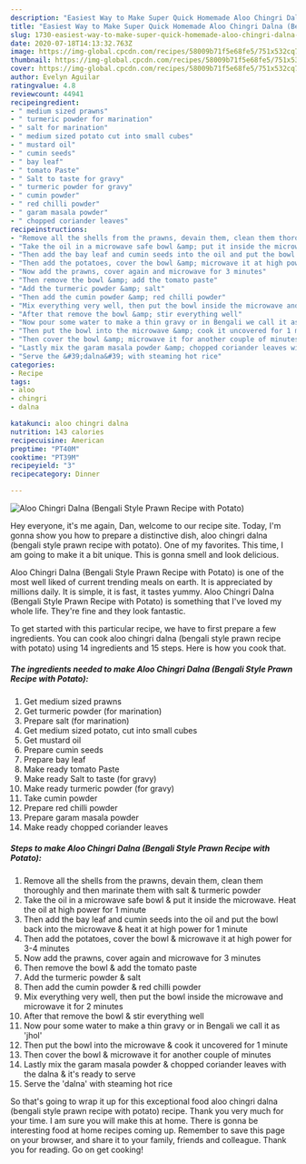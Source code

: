 ```yaml
---
description: "Easiest Way to Make Super Quick Homemade Aloo Chingri Dalna (Bengali Style Prawn Recipe with Potato)"
title: "Easiest Way to Make Super Quick Homemade Aloo Chingri Dalna (Bengali Style Prawn Recipe with Potato)"
slug: 1730-easiest-way-to-make-super-quick-homemade-aloo-chingri-dalna-bengali-style-prawn-recipe-with-potato
date: 2020-07-18T14:13:32.763Z
image: https://img-global.cpcdn.com/recipes/58009b71f5e68fe5/751x532cq70/aloo-chingri-dalna-bengali-style-prawn-recipe-with-potato-recipe-main-photo.jpg
thumbnail: https://img-global.cpcdn.com/recipes/58009b71f5e68fe5/751x532cq70/aloo-chingri-dalna-bengali-style-prawn-recipe-with-potato-recipe-main-photo.jpg
cover: https://img-global.cpcdn.com/recipes/58009b71f5e68fe5/751x532cq70/aloo-chingri-dalna-bengali-style-prawn-recipe-with-potato-recipe-main-photo.jpg
author: Evelyn Aguilar
ratingvalue: 4.8
reviewcount: 44941
recipeingredient:
- " medium sized prawns"
- " turmeric powder for marination"
- " salt for marination"
- " medium sized potato cut into small cubes"
- " mustard oil"
- " cumin seeds"
- " bay leaf"
- " tomato Paste"
- " Salt to taste for gravy"
- " turmeric powder for gravy"
- " cumin powder"
- " red chilli powder"
- " garam masala powder"
- " chopped coriander leaves"
recipeinstructions:
- "Remove all the shells from the prawns, devain them, clean them thoroughly and then marinate them with salt &amp; turmeric powder"
- "Take the oil in a microwave safe bowl &amp; put it inside the microwave. Heat the oil at high power for 1 minute"
- "Then add the bay leaf and cumin seeds into the oil and put the bowl back into the microwave &amp; heat it at high power for 1 minute"
- "Then add the potatoes, cover the bowl &amp; microwave it at high power for 3-4 minutes"
- "Now add the prawns, cover again and microwave for 3 minutes"
- "Then remove the bowl &amp; add the tomato paste"
- "Add the turmeric powder &amp; salt"
- "Then add the cumin powder &amp; red chilli powder"
- "Mix everything very well, then put the bowl inside the microwave and microwave it for 2 minutes"
- "After that remove the bowl &amp; stir everything well"
- "Now pour some water to make a thin gravy or in Bengali we call it as &#39;jhol&#39;"
- "Then put the bowl into the microwave &amp; cook it uncovered for 1 minute"
- "Then cover the bowl &amp; microwave it for another couple of minutes"
- "Lastly mix the garam masala powder &amp; chopped coriander leaves with the dalna &amp; it&#39;s ready to serve"
- "Serve the &#39;dalna&#39; with steaming hot rice"
categories:
- Recipe
tags:
- aloo
- chingri
- dalna

katakunci: aloo chingri dalna 
nutrition: 143 calories
recipecuisine: American
preptime: "PT40M"
cooktime: "PT39M"
recipeyield: "3"
recipecategory: Dinner

---
```



![Aloo Chingri Dalna (Bengali Style Prawn Recipe with Potato)](https://img-global.cpcdn.com/recipes/58009b71f5e68fe5/751x532cq70/aloo-chingri-dalna-bengali-style-prawn-recipe-with-potato-recipe-main-photo.jpg)

Hey everyone, it's me again, Dan, welcome to our recipe site. Today, I'm gonna show you how to prepare a distinctive dish, aloo chingri dalna (bengali style prawn recipe with potato). One of my favorites. This time, I am going to make it a bit unique. This is gonna smell and look delicious.

Aloo Chingri Dalna (Bengali Style Prawn Recipe with Potato) is one of the most well liked of current trending meals on earth. It is appreciated by millions daily. It is simple, it is fast, it tastes yummy. Aloo Chingri Dalna (Bengali Style Prawn Recipe with Potato) is something that I've loved my whole life. They're fine and they look fantastic.




To get started with this particular recipe, we have to first prepare a few ingredients. You can cook aloo chingri dalna (bengali style prawn recipe with potato) using 14 ingredients and 15 steps. Here is how you cook that.

<!--inarticleads1-->

##### The ingredients needed to make Aloo Chingri Dalna (Bengali Style Prawn Recipe with Potato):

1. Get  medium sized prawns
1. Get  turmeric powder (for marination)
1. Prepare  salt (for marination)
1. Get  medium sized potato, cut into small cubes
1. Get  mustard oil
1. Prepare  cumin seeds
1. Prepare  bay leaf
1. Make ready  tomato Paste
1. Make ready  Salt to taste (for gravy)
1. Make ready  turmeric powder (for gravy)
1. Take  cumin powder
1. Prepare  red chilli powder
1. Prepare  garam masala powder
1. Make ready  chopped coriander leaves




<!--inarticleads2-->

##### Steps to make Aloo Chingri Dalna (Bengali Style Prawn Recipe with Potato):

1. Remove all the shells from the prawns, devain them, clean them thoroughly and then marinate them with salt &amp; turmeric powder
1. Take the oil in a microwave safe bowl &amp; put it inside the microwave. Heat the oil at high power for 1 minute
1. Then add the bay leaf and cumin seeds into the oil and put the bowl back into the microwave &amp; heat it at high power for 1 minute
1. Then add the potatoes, cover the bowl &amp; microwave it at high power for 3-4 minutes
1. Now add the prawns, cover again and microwave for 3 minutes
1. Then remove the bowl &amp; add the tomato paste
1. Add the turmeric powder &amp; salt
1. Then add the cumin powder &amp; red chilli powder
1. Mix everything very well, then put the bowl inside the microwave and microwave it for 2 minutes
1. After that remove the bowl &amp; stir everything well
1. Now pour some water to make a thin gravy or in Bengali we call it as &#39;jhol&#39;
1. Then put the bowl into the microwave &amp; cook it uncovered for 1 minute
1. Then cover the bowl &amp; microwave it for another couple of minutes
1. Lastly mix the garam masala powder &amp; chopped coriander leaves with the dalna &amp; it&#39;s ready to serve
1. Serve the &#39;dalna&#39; with steaming hot rice




So that's going to wrap it up for this exceptional food aloo chingri dalna (bengali style prawn recipe with potato) recipe. Thank you very much for your time. I am sure you will make this at home. There is gonna be interesting food at home recipes coming up. Remember to save this page on your browser, and share it to your family, friends and colleague. Thank you for reading. Go on get cooking!
